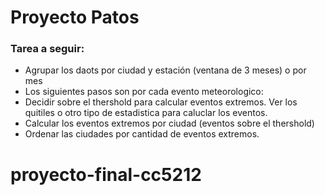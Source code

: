 # Proyecto Patos

### Tarea a seguir:
* Agrupar los daots por ciudad y estación (ventana de 3 meses) o por mes
* Los siguientes pasos son por cada evento meteorologico:
* Decidir sobre el thershold para calcular eventos extremos. Ver los quitiles o otro tipo de estadistica para caluclar los eventos.
* Calcular los eventos extremos por ciudad (eventos sobre el thershold)
* Ordenar las ciudades por cantidad de eventos extremos.
# proyecto-final-cc5212
